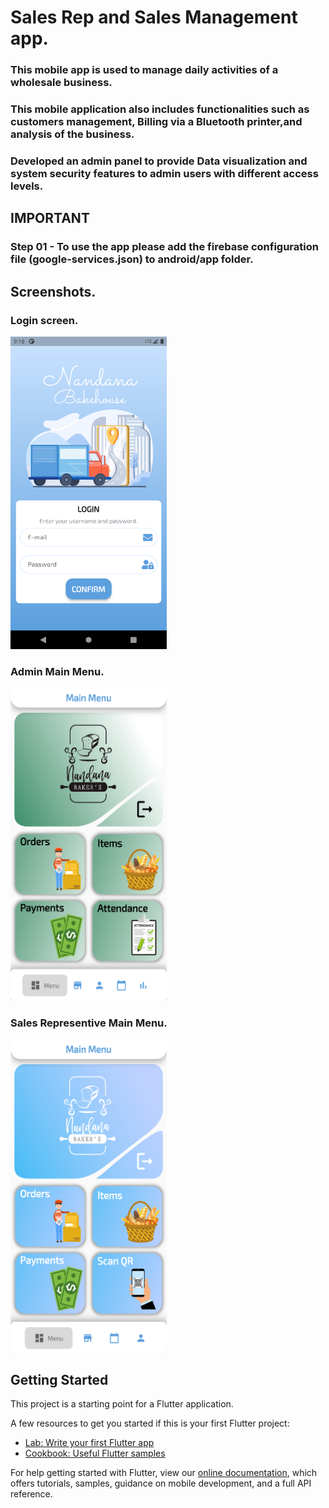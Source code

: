 # Sales Rep and Sales Management app.

### This mobile app is used to manage daily activities of a wholesale business.
### This mobile application also includes functionalities such as customers management, Billing via a Bluetooth printer,and analysis of the business.
### Developed an admin panel to provide Data visualization and system security features to admin users with different access levels.

## IMPORTANT
### Step 01 - To use the app please add the firebase configuration file (google-services.json) to android/app folder.

## Screenshots.

### Login screen.
<img src="https://github.com/imesh562/sales-rep-management-app-flutter/blob/main/ss/Screenshot(2).png" width="250" height="500">

### Admin Main Menu.
<img src="https://github.com/imesh562/sales-rep-management-app-flutter/blob/main/ss/Screenshot(6).png" width="250" height="500">

### Sales Representive Main Menu.
<img src="https://github.com/imesh562/sales-rep-management-app-flutter/blob/main/ss/Screenshot(7).png" width="250" height="500">

## Getting Started

This project is a starting point for a Flutter application.

A few resources to get you started if this is your first Flutter project:

- [Lab: Write your first Flutter app](https://flutter.dev/docs/get-started/codelab)
- [Cookbook: Useful Flutter samples](https://flutter.dev/docs/cookbook)

For help getting started with Flutter, view our
[online documentation](https://flutter.dev/docs), which offers tutorials,
samples, guidance on mobile development, and a full API reference.

